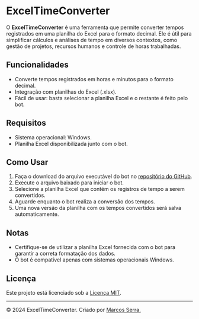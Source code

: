 # ExcelTimeConverter

O **ExcelTimeConverter** é uma ferramenta que permite converter tempos registrados em uma planilha do Excel para o formato decimal. Ele é útil para simplificar cálculos e análises de tempo em diversos contextos, como gestão de projetos, recursos humanos e controle de horas trabalhadas.

## Funcionalidades

- Converte tempos registrados em horas e minutos para o formato decimal.
- Integração com planilhas do Excel (.xlsx).
- Fácil de usar: basta selecionar a planilha Excel e o restante é feito pelo bot.

## Requisitos

- Sistema operacional: Windows.
- Planilha Excel disponibilizada junto com o bot.

## Como Usar

1. Faça o download do arquivo executável do bot no [repositório do GitHub](link_para_o_download).
2. Execute o arquivo baixado para iniciar o bot.
3. Selecione a planilha Excel que contém os registros de tempo a serem convertidos.
4. Aguarde enquanto o bot realiza a conversão dos tempos.
5. Uma nova versão da planilha com os tempos convertidos será salva automaticamente.

## Notas

- Certifique-se de utilizar a planilha Excel fornecida com o bot para garantir a correta formatação dos dados.
- O bot é compatível apenas com sistemas operacionais Windows.

## Licença

Este projeto está licenciado sob a [Licença MIT](link_para_a_licença).

---
© 2024 ExcelTimeConverter. Criado por [Marcos Serra.](https://github.com/marcosserra1)
